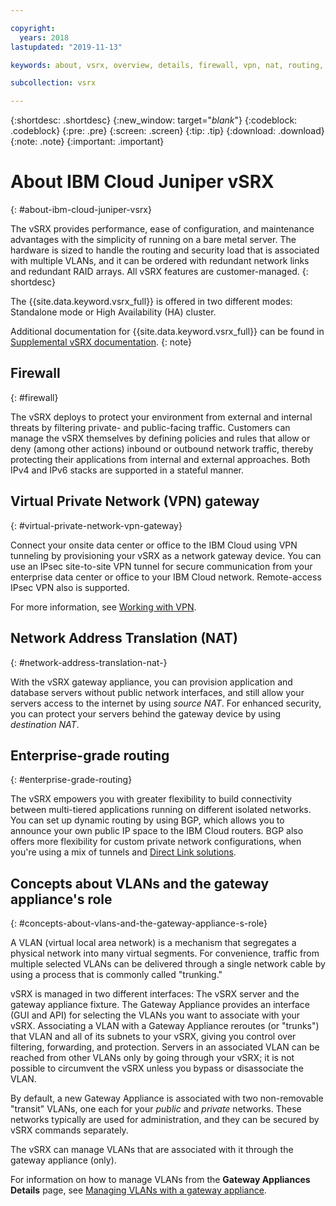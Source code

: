 ```yaml
---

copyright:
  years: 2018
lastupdated: "2019-11-13"

keywords: about, vsrx, overview, details, firewall, vpn, nat, routing, vlan

subcollection: vsrx

---
```


{:shortdesc: .shortdesc}
{:new_window: target="_blank_"}
{:codeblock: .codeblock}
{:pre: .pre}
{:screen: .screen}
{:tip: .tip}
{:download: .download}
{:note: .note}
{:important: .important}

# About IBM Cloud Juniper vSRX
{: #about-ibm-cloud-juniper-vsrx}

The vSRX provides performance, ease of configuration, and maintenance advantages with the simplicity of running on a bare metal server. The hardware is sized to handle the routing and security load that is associated with multiple VLANs, and it can be ordered with redundant network links and redundant RAID arrays. All vSRX features are customer-managed.
{: shortdesc}

The {{site.data.keyword.vsrx_full}} is offered in two different modes: Standalone mode or High Availability (HA) cluster.

Additional documentation for {{site.data.keyword.vsrx_full}} can be found in [Supplemental vSRX documentation](/docs/vsrx?topic=vsrx-supplemental-ibm-cloud-juniper-vsrx-documentation).
{: note}

## Firewall
{: #firewall}

The vSRX deploys to protect your environment from external and internal threats by filtering private- and public-facing traffic. Customers can manage the vSRX themselves by defining policies and rules that allow or deny (among other actions) inbound or outbound network traffic, thereby protecting their applications from internal and external approaches. Both IPv4 and IPv6 stacks are supported in a stateful manner.

## Virtual Private Network (VPN) gateway
{: #virtual-private-network-vpn-gateway}

Connect your onsite data center or office to the IBM Cloud using VPN tunneling by provisioning your vSRX as a network gateway device. You can use an IPsec site-to-site VPN tunnel for secure communication from your enterprise data center or office to your IBM Cloud network. Remote-access IPsec VPN also is supported.

For more information, see [Working with VPN](/docs/vsrx?topic=vsrx-working-with-vpn#working-with-vpn).

## Network Address Translation (NAT)
{: #network-address-translation-nat-}

With the vSRX gateway appliance, you can provision application and database servers without public network interfaces, and still allow your servers access to the internet by using _source NAT_. For enhanced security, you can protect your servers behind the gateway device by using _destination NAT_.

## Enterprise-grade routing
{: #enterprise-grade-routing}

The vSRX empowers you with greater flexibility to build connectivity between multi-tiered applications running on different isolated networks. You can set up dynamic routing by using BGP, which allows you to announce your own public IP space to the IBM Cloud routers. BGP also offers more flexibility for custom private network configurations, when you're using a mix of tunnels and [Direct Link solutions](/docs/direct-link?topic=direct-link-overview-of-direct-link-offerings#overview-of-direct-link-offerings).

## Concepts about VLANs and the gateway appliance's role
{: #concepts-about-vlans-and-the-gateway-appliance-s-role}

A VLAN (virtual local area network) is a mechanism that segregates a physical network into many virtual segments. For convenience, traffic from multiple selected VLANs can be delivered through a single network cable by using a process that is commonly called "trunking."

vSRX is managed in two different interfaces: The vSRX server and the gateway appliance fixture. The Gateway Appliance provides an interface (GUI and API) for selecting the VLANs you want to associate with your vSRX. Associating a VLAN with a Gateway Appliance reroutes (or "trunks") that VLAN and all of its subnets to your vSRX, giving you control over filtering, forwarding, and protection. Servers in an associated VLAN can be reached from other VLANs only by going through your vSRX; it is not possible to circumvent the vSRX unless you bypass or disassociate the VLAN.

By default, a new Gateway Appliance is associated with two non-removable "transit" VLANs, one each for your _public_ and _private_ networks. These networks typically are used for administration, and they can be secured by vSRX commands separately.

The vSRX can manage VLANs that are associated with it through the gateway appliance (only).

For information on how to manage VLANs from the **Gateway Appliances Details** page, see [Managing VLANs with a gateway appliance](/docs/vsrx?topic=gateway-appliance-managing-vlans-and-gateway-appliances).
